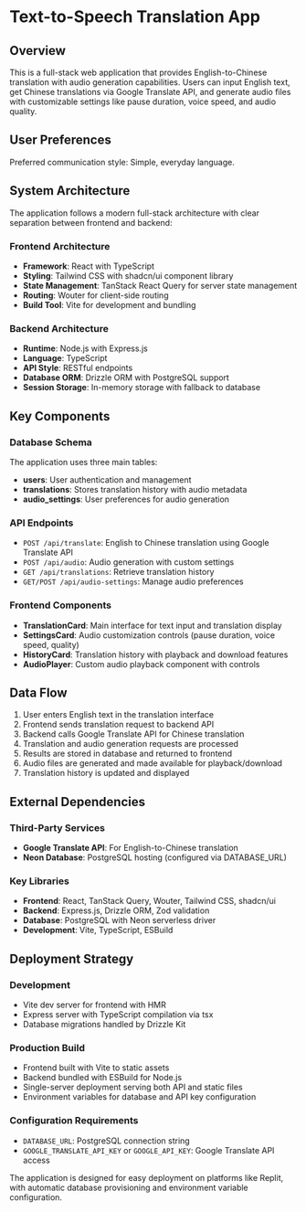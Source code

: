 # Text-to-Speech Translation App

## Overview

This is a full-stack web application that provides English-to-Chinese translation with audio generation capabilities. Users can input English text, get Chinese translations via Google Translate API, and generate audio files with customizable settings like pause duration, voice speed, and audio quality.

## User Preferences

Preferred communication style: Simple, everyday language.

## System Architecture

The application follows a modern full-stack architecture with clear separation between frontend and backend:

### Frontend Architecture
- **Framework**: React with TypeScript
- **Styling**: Tailwind CSS with shadcn/ui component library
- **State Management**: TanStack React Query for server state management
- **Routing**: Wouter for client-side routing
- **Build Tool**: Vite for development and bundling

### Backend Architecture
- **Runtime**: Node.js with Express.js
- **Language**: TypeScript
- **API Style**: RESTful endpoints
- **Database ORM**: Drizzle ORM with PostgreSQL support
- **Session Storage**: In-memory storage with fallback to database

## Key Components

### Database Schema
The application uses three main tables:
- **users**: User authentication and management
- **translations**: Stores translation history with audio metadata
- **audio_settings**: User preferences for audio generation

### API Endpoints
- `POST /api/translate`: English to Chinese translation using Google Translate API
- `POST /api/audio`: Audio generation with custom settings
- `GET /api/translations`: Retrieve translation history
- `GET/POST /api/audio-settings`: Manage audio preferences

### Frontend Components
- **TranslationCard**: Main interface for text input and translation display
- **SettingsCard**: Audio customization controls (pause duration, voice speed, quality)
- **HistoryCard**: Translation history with playback and download features
- **AudioPlayer**: Custom audio playback component with controls

## Data Flow

1. User enters English text in the translation interface
2. Frontend sends translation request to backend API
3. Backend calls Google Translate API for Chinese translation
4. Translation and audio generation requests are processed
5. Results are stored in database and returned to frontend
6. Audio files are generated and made available for playback/download
7. Translation history is updated and displayed

## External Dependencies

### Third-Party Services
- **Google Translate API**: For English-to-Chinese translation
- **Neon Database**: PostgreSQL hosting (configured via DATABASE_URL)

### Key Libraries
- **Frontend**: React, TanStack Query, Wouter, Tailwind CSS, shadcn/ui
- **Backend**: Express.js, Drizzle ORM, Zod validation
- **Database**: PostgreSQL with Neon serverless driver
- **Development**: Vite, TypeScript, ESBuild

## Deployment Strategy

### Development
- Vite dev server for frontend with HMR
- Express server with TypeScript compilation via tsx
- Database migrations handled by Drizzle Kit

### Production Build
- Frontend built with Vite to static assets
- Backend bundled with ESBuild for Node.js
- Single-server deployment serving both API and static files
- Environment variables for database and API key configuration

### Configuration Requirements
- `DATABASE_URL`: PostgreSQL connection string
- `GOOGLE_TRANSLATE_API_KEY` or `GOOGLE_API_KEY`: Google Translate API access

The application is designed for easy deployment on platforms like Replit, with automatic database provisioning and environment variable configuration.